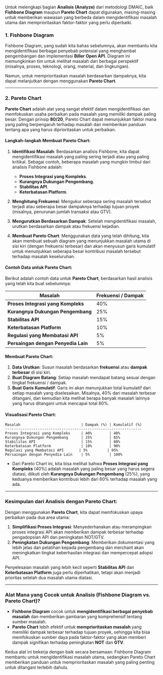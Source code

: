 Untuk melengkapi bagian **Analisis (Analyze)** dari metodologi DMAIC, baik **Fishbone Diagram** maupun **Pareto Chart** dapat digunakan, masing-masing untuk memberikan wawasan yang berbeda dalam mengidentifikasi masalah utama dan memprioritaskan faktor-faktor yang perlu diperbaiki.

### 1. **Fishbone Diagram**
Fishbone Diagram, yang sudah kita bahas sebelumnya, akan membantu kita mengidentifikasi berbagai penyebab potensial yang menghambat pengembangan dan implementasi **Biller Open API**. Diagram ini memungkinkan tim untuk melihat masalah dari berbagai perspektif (misalnya, proses, teknologi, orang, material, dan lingkungan).

Namun, untuk memprioritaskan masalah berdasarkan dampaknya, kita dapat melanjutkan dengan menggunakan **Pareto Chart**.

---

### 2. **Pareto Chart**

**Pareto Chart** adalah alat yang sangat efektif dalam mengidentifikasi dan memfokuskan usaha perbaikan pada masalah yang memiliki dampak paling besar. Dengan prinsip **80/20**, Pareto Chart dapat menunjukkan faktor mana yang paling berpengaruh terhadap masalah dan memberikan panduan tentang apa yang harus diprioritaskan untuk perbaikan.

#### **Langkah-langkah Membuat Pareto Chart:**

1. **Identifikasi Masalah**: Berdasarkan analisis Fishbone, kita dapat mengidentifikasi masalah yang paling sering terjadi atau yang paling kritikal. Sebagai contoh, beberapa masalah yang mungkin timbul dari analisis Fishbone adalah:
    - **Proses Integrasi yang Kompleks**.
    - **Kurangnya Dukungan Pengembang**.
    - **Stabilitas API**.
    - **Keterbatasan Platform**.

2. **Menghitung Frekuensi**: Mengukur seberapa sering masalah tersebut terjadi atau seberapa besar dampaknya terhadap tujuan proyek (misalnya, penurunan jumlah transaksi atau GTV).

3. **Mengurutkan Berdasarkan Dampak**: Setelah mengidentifikasi masalah, urutkan berdasarkan dampak atau frekuensi kejadian.

4. **Membuat Pareto Chart**: Menggunakan data yang telah dihitung, kita akan membuat sebuah diagram yang menunjukkan masalah utama di sisi kiri (dengan frekuensi terbesar) dan akan menyusun garis kumulatif untuk menunjukkan seberapa besar kontribusi masalah tersebut terhadap masalah keseluruhan.

#### **Contoh Data untuk Pareto Chart**:

Berikut adalah contoh data untuk **Pareto Chart**, berdasarkan hasil analisis yang telah kita buat sebelumnya:

| **Masalah**                        | **Frekuensi / Dampak** |
|------------------------------------|------------------------|
| **Proses Integrasi yang Kompleks** | 40%                    |
| **Kurangnya Dukungan Pengembang**  | 25%                    |
| **Stabilitas API**                 | 15%                    |
| **Keterbatasan Platform**          | 10%                    |
| **Regulasi yang Membatasi API**   | 5%                     |
| **Persaingan dengan Penyedia Lain**| 5%                     |

#### **Membuat Pareto Chart**:

1. **Data Urutkan**: Susun masalah berdasarkan **frekuensi** atau **dampak terbesar** di sisi kiri.
2. **Buat Diagram Batang**: Setiap masalah mendapat batang sesuai dengan tingkat frekuensi / dampak.
3. **Buat Garis Kumulatif**: Garis ini akan menunjukkan total kumulatif dari setiap masalah yang diselesaikan. Misalnya, 40% dari masalah terbesar ditangani, dan kemudian kita melihat berapa banyak masalah lainnya yang harus ditangani untuk mencapai total 80%.

#### **Visualisasi Pareto Chart**:

```plaintext
Masalah                            | Dampak (%) | Kumulatif (%)
---------------------------------------------------------------
Proses Integrasi yang Kompleks     | 40%        | 40%
Kurangnya Dukungan Pengembang      | 25%        | 65%
Stabilitas API                     | 15%        | 80%
Keterbatasan Platform              | 10%        | 90%
Regulasi yang Membatasi API       | 5%         | 95%
Persaingan dengan Penyedia Lain    | 5%         | 100%
```

- Dari Pareto Chart ini, kita bisa melihat bahwa **Proses Integrasi yang Kompleks** (40%) adalah masalah yang paling besar yang harus segera diatasi, diikuti oleh **Kurangnya Dukungan Pengembang** (25%), yang keduanya memberikan kontribusi lebih dari 60% terhadap masalah yang ada.

---

### **Kesimpulan dari Analisis dengan Pareto Chart:**

Dengan menggunakan **Pareto Chart**, kita dapat memfokuskan upaya perbaikan pada dua area utama:
1. **Simplifikasi Proses Integrasi**: Menyederhanakan atau merampingkan proses integrasi API akan memberikan dampak terbesar terhadap pengadopsian API dan peningkatan NOT/GTV.
2. **Peningkatan Dukungan Pengembang**: Memberikan dokumentasi yang lebih jelas dan pelatihan kepada pengembang dan merchant akan meningkatkan tingkat keberhasilan integrasi dan mempercepat adopsi API.

Penyelesaian masalah yang lebih kecil seperti **Stabilitas API** dan **Keterbatasan Platform** juga perlu diperhatikan, tetapi akan menjadi prioritas setelah dua masalah utama diatasi.

---

### **Alat Mana yang Cocok untuk Analisis (Fishbone Diagram vs. Pareto Chart)?**

- **Fishbone Diagram** cocok untuk **mengidentifikasi berbagai penyebab masalah** dan memberikan gambaran yang komprehensif tentang sumber masalah.
- **Pareto Chart** lebih efektif untuk **memprioritaskan masalah** yang memiliki dampak terbesar terhadap tujuan proyek, sehingga kita bisa memfokuskan sumber daya pada faktor-faktor yang akan memberi dampak signifikan terhadap peningkatan **NOT** dan **GTV**.

Kedua alat ini bekerja dengan baik secara bersamaan: Fishbone Diagram membantu untuk mengidentifikasi masalah utama, sedangkan Pareto Chart memberikan panduan untuk memprioritaskan masalah yang paling penting untuk ditangani terlebih dahulu.